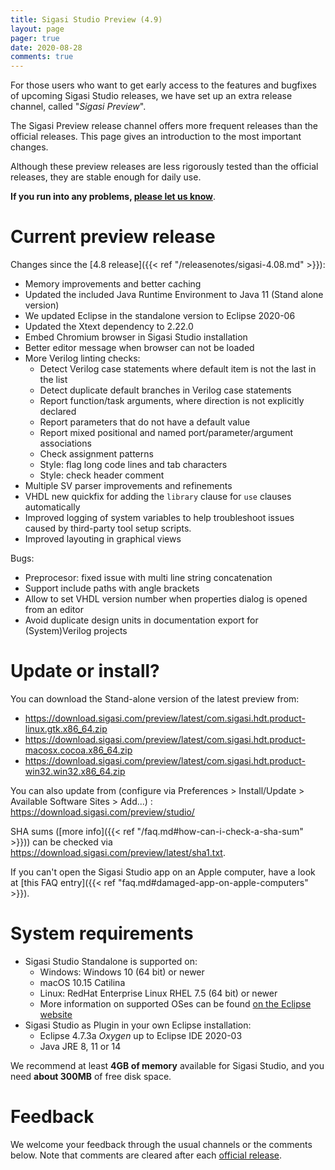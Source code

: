 ```yaml
---
title: Sigasi Studio Preview (4.9)
layout: page
pager: true
date: 2020-08-28
comments: true
---
```


For those users who want to get early access to the features and bugfixes of upcoming Sigasi Studio releases, we have set up an extra release channel, called "*Sigasi Preview*".

The Sigasi Preview release channel offers more frequent releases than the official releases. This page gives an introduction to the most important changes.

Although these preview releases are less rigorously tested than the official releases, they are stable enough for daily use.

**If you run into any problems, [please let us know](https://www.sigasi.com/support/)**.

# Current preview release

Changes since the [4.8 release]({{< ref "/releasenotes/sigasi-4.08.md" >}}):

* Memory improvements and better caching
* Updated the included Java Runtime Environment to Java 11 (Stand alone version)
* We updated Eclipse in the standalone version to Eclipse 2020-06
* Updated the Xtext dependency to 2.22.0
* Embed Chromium browser in Sigasi Studio installation
* Better editor message when browser can not be loaded
* More Verilog linting checks:
    - Detect Verilog case statements where default item is not the last in the list
    - Detect duplicate default branches in Verilog case statements
    - Report function/task arguments, where direction is not explicitly declared
    - Report parameters that do not have a default value
    - Report mixed positional and named port/parameter/argument associations
    - Check assignment patterns
    - Style: flag long code lines and tab characters
    - Style: check header comment
* Multiple SV parser improvements and refinements
* VHDL new quickfix for adding the `library` clause for `use` clauses automatically
* Improved logging of system variables to help troubleshoot issues caused by third-party tool setup scripts.
* Improved layouting in graphical views

Bugs:
* Preprocesor: fixed issue with multi line string concatenation
* Support include paths with angle brackets
* Allow to set VHDL version number when properties dialog is opened from an editor
* Avoid duplicate design units in documentation export for (System)Verilog projects


# Update or install?

You can download the Stand-alone version of the latest preview from:

* <https://download.sigasi.com/preview/latest/com.sigasi.hdt.product-linux.gtk.x86_64.zip>
* <https://download.sigasi.com/preview/latest/com.sigasi.hdt.product-macosx.cocoa.x86_64.zip>
* <https://download.sigasi.com/preview/latest/com.sigasi.hdt.product-win32.win32.x86_64.zip>

You can also update from (configure via Preferences > Install/Update > Available Software Sites > Add...) :
  https://download.sigasi.com/preview/studio/

SHA sums ([more info]({{< ref "/faq.md#how-can-i-check-a-sha-sum" >}})) can be checked via <https://download.sigasi.com/preview/latest/sha1.txt>.

If you can't open the Sigasi Studio app on an Apple computer, have a look at [this FAQ entry]({{< ref "faq.md#damaged-app-on-apple-computers" >}}).

# System requirements

* Sigasi Studio Standalone is supported on:
    * Windows: Windows 10 (64 bit) or newer
    * macOS 10.15 Catilina
    * Linux: RedHat Enterprise Linux RHEL 7.5 (64 bit) or newer
    * More information on supported OSes can be found [on the Eclipse website](https://www.eclipse.org/projects/project-plan.php?planurl=http://www.eclipse.org/eclipse/development/plans/eclipse_project_plan_4_10.xml#target_environments)
* Sigasi Studio as Plugin in your own Eclipse installation:
    * Eclipse 4.7.3a *Oxygen* up to Eclipse IDE 2020-03
    * Java JRE 8, 11 or 14

We recommend at least **4GB of memory** available for Sigasi Studio,
and you need **about 300MB** of free disk space.

# Feedback

We welcome your feedback through the usual channels or the comments below. Note that comments are cleared after each [official release](/releasenotes).

